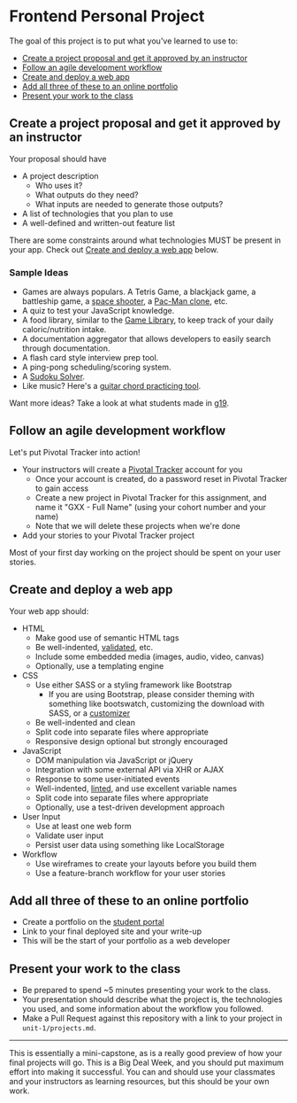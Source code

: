 # Frontend Personal Project

The goal of this project is to put what you've learned to use to:

* [Create a project proposal and get it approved by an instructor](#proposal)
* [Follow an agile development workflow](#agile)
* [Create and deploy a web app](#create-deploy)
* [Add all three of these to an online portfolio](#portfolio)
* [Present your work to the class](#present)

<a id="proposal"></a>

## Create a project proposal and get it approved by an instructor

Your proposal should have

* A project description
    * Who uses it?
    * What outputs do they need?
    * What inputs are needed to generate those outputs?
* A list of technologies that you plan to use
* A well-defined and written-out feature list

There are some constraints around what technologies MUST be present in your app. Check out [Create and deploy a web app](#create-deploy) below.

### Sample Ideas

* Games are always populars. A Tetris Game, a blackjack game, a battleship game, a [space shooter](http://mmarsella.github.io/Block-Blaster/), a [Pac-Man clone](https://dogparkapp.herokuapp.com/game), etc. 
* A quiz to test your JavaScript knowledge.
* A food library, similar to the [Game Library](https://github.com/gSchool/g11-course-curriculum/tree/master/week05/05_exercises/js-game-library), to keep track of your daily caloric/nutrition intake.
* A documentation aggregator that allows developers to easily search through documentation.
* A flash card style interview prep tool.
* A ping-pong scheduling/scoring system.
* A [Sudoku Solver](http://mherman.org/sudoku-solver/).
* Like music? Here's a [guitar chord practicing tool](http://shastings517.github.io/chordRep/).

Want more ideas? Take a look at what students made in [g19](https://github.com/gSchool/g19-projects/blob/master/unit-1/projects.md).

<a id="agile"></a>

## Follow an agile development workflow

Let's put Pivotal Tracker into action!

* Your instructors will create a [Pivotal Tracker](http://www.pivotaltracker.com) account for you
    * Once your account is created, do a password reset in Pivotal Tracker to gain access
    * Create a new project in Pivotal Tracker for this assignment, and name it "GXX - Full Name" (using your cohort number and your name)
    * Note that we will delete these projects when we're done
* Add your stories to your Pivotal Tracker project

Most of your first day working on the project should be spent on your user stories.

<a id="create-deploy"></a>

## Create and deploy a web app

Your web app should:

* HTML
    * Make good use of semantic HTML tags
    * Be well-indented, [validated](https://validator.w3.org/nu/), etc.
    * Include some embedded media (images, audio, video, canvas)
    * Optionally, use a templating engine
* CSS
    * Use either SASS or a styling framework like Bootstrap
        * If you are using Bootstrap, please consider theming with something like bootswatch, customizing the download with SASS, or a [customizer](http://getbootstrap.com/customize/)
    * Be well-indented and clean
    * Split code into separate files where appropriate
    * Responsive design optional but strongly encouraged
* JavaScript
    * DOM manipulation via JavaScript or jQuery
    * Integration with some external API via XHR or AJAX
    * Response to some user-initiated events
    * Well-indented, [linted](http://www.javascriptlint.com/online_lint.php), and use excellent variable names
    * Split code into separate files where appropriate
    * Optionally, use a test-driven development approach
* User Input
    * Use at least one web form
    * Validate user input
    * Persist user data using something like LocalStorage
* Workflow
    * Use wireframes to create your layouts before you build them
    * Use a feature-branch workflow for your user stories

<a id="portfolio"></a>

## Add all three of these to an online portfolio

* Create a portfolio on the [student portal](http://students.galvanize.com)
* Link to your final deployed site and your write-up
* This will be the start of your portfolio as a web developer

<a id="present"></a>

## Present your work to the class

* Be prepared to spend ~5 minutes presenting your work to the class.
* Your presentation should describe what the project is, the technologies you used, and some information about the workflow you followed.
* Make a Pull Request against this repository with a link to your project in `unit-1/projects.md`.

---

This is essentially a mini-capstone, as is a really good preview of how your final projects will go. This is a Big Deal Week, and you should put maximum effort into making it successful. You can and should use your classmates and your instructors as learning resources, but this should be your own work.